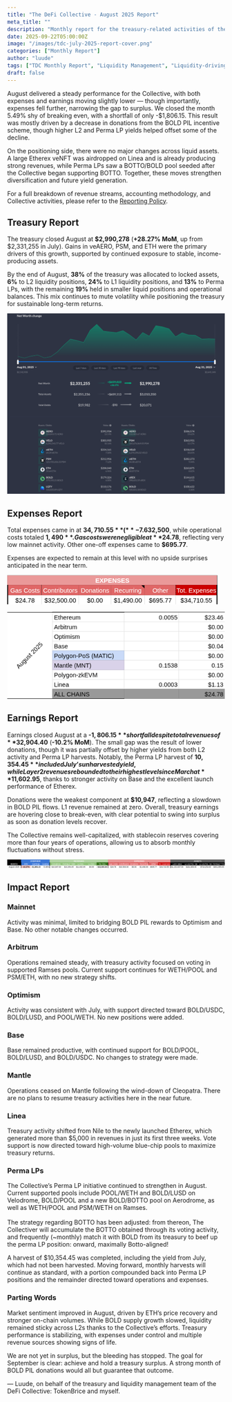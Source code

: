 ```yaml
---
title: "The DeFi Collective - August 2025 Report"
meta_title: ""
description: "Monthly report for the treasury-related activities of the Collective in August 2025."
date: 2025-09-22T05:00:00Z
image: "/images/tdc-july-2025-report-cover.png"
categories: ["Monthly Report"]
author: "luude"
tags: ["TDC Monthly Report", "Liquidity Management", "Liquidity-driving Tokens", "Collective"]
draft: false
---
```


August delivered a steady performance for the Collective, with both expenses and earnings moving slightly lower — though importantly, expenses fell further, narrowing the gap to surplus. We closed the month 5.49% shy of breaking even, with a shortfall of only -$1,806.15. This result was mostly driven by a decrease in donations from the BOLD PIL incentive scheme, though higher L2 and Perma LP yields helped offset some of the decline.

On the positioning side, there were no major changes across liquid assets. A large Etherex veNFT was airdropped on Linea and is already producing strong revenues, while Perma LPs saw a BOTTO/BOLD pool seeded after the Collective began supporting BOTTO. Together, these moves strengthen diversification and future yield generation.

For a full breakdown of revenue streams, accounting methodology, and Collective activities, please refer to the [Reporting Policy](https://deficollective.org/reporting-policy/).


## Treasury Report

The treasury closed August at **$2,990,278** (**+28.27% MoM**, up from $2,331,255 in July). Gains in veAERO, PSM, and ETH were the primary drivers of this growth, supported by continued exposure to stable, income-producing assets.

By the end of August, **38%** of the treasury was allocated to locked assets, **6%** to L2 liquidity positions, **24%** to L1 liquidity positions, and **13%** to Perma LPs, with the remaining **19%** held in smaller liquid positions and operational balances. This mix continues to mute volatility while positioning the treasury for sustainable long-term returns.


![tdc-august-2025-net-worth](https://raw.githubusercontent.com/deficollective/deficollective.github.io/main/assets/images/tdc-august-2025-report/networth.png)


## Expenses Report

Total expenses came in at **$34,710.55** (**-7.6% MoM**), returning to baseline after July’s elevated figures. Contributor compensation remained steady at **$32,500**, while operational costs totaled **$1,490**. Gas costs were negligible at **$24.78**, reflecting very low mainnet activity. Other one-off expenses came to **$695.77**.

Expenses are expected to remain at this level with no upside surprises anticipated in the near term.


![tdc-august-2025-expenses](https://raw.githubusercontent.com/deficollective/deficollective.github.io/main/assets/images/tdc-august-2025-report/expenses.png)


![tdc-august-2025-gas-expenses](https://raw.githubusercontent.com/deficollective/deficollective.github.io/main/assets/images/tdc-august-2025-report/gas-expenses.png)


## Earnings Report

Earnings closed August at a **-$1,806.15** shortfall despite total revenues of **$32,904.40** (**-10.2% MoM**). The small gap was the result of lower donations, though it was partially offset by higher yields from both L2 activity and Perma LP harvests. Notably, the Perma LP harvest of **$10,354.45** included July’s unharvested yield, while Layer 2 revenues rebounded to their highest level since March at **$11,602.95**, thanks to stronger activity on Base and the excellent launch performance of Etherex.

Donations were the weakest component at **$10,947**, reflecting a slowdown in BOLD PIL flows. L1 revenue remained at zero. Overall, treasury earnings are hovering close to break-even, with clear potential to swing into surplus as soon as donation levels recover.

The Collective remains well-capitalized, with stablecoin reserves covering more than four years of operations, allowing us to absorb monthly fluctuations without stress.


![tdc-august-2025-consolidated-report](https://raw.githubusercontent.com/deficollective/deficollective.github.io/main/assets/images/tdc-august-2025-report/consolidated-report.png)

## Impact Report


### Mainnet

Activity was minimal, limited to bridging BOLD PIL rewards to Optimism and Base. No other notable changes occurred.


### Arbitrum

Operations remained steady, with treasury activity focused on voting in supported Ramses pools. Current support continues for WETH/POOL and PSM/ETH, with no new strategy shifts.


### Optimism

Activity was consistent with July, with support directed toward BOLD/USDC, BOLD/LUSD, and POOL/WETH. No new positions were added.


### Base

Base remained productive, with continued support for BOLD/POOL, BOLD/LUSD, and BOLD/USDC. No changes to strategy were made.


### Mantle

Operations ceased on Mantle following the wind-down of Cleopatra. There are no plans to resume treasury activities here in the near future.


### Linea

Treasury activity shifted from Nile to the newly launched Etherex, which generated more than $5,000 in revenues in just its first three weeks. Vote support is now directed toward high-volume blue-chip pools to maximize treasury returns.


### Perma LPs

The Collective’s Perma LP initiative continued to strengthen in August. Current supported pools include POOL/WETH and BOLD/LUSD on Velodrome, BOLD/POOL and a new BOLD/BOTTO pool on Aerodrome, as well as WETH/POOL and PSM/WETH on Ramses. \
 \
The strategy regarding BOTTO has been adjusted: from thereon, The Collectiver will accumulate the BOTTO obtained through its voting activity, and frequently (~monthly) match it with BOLD from its treasury to beef up the perma LP position: onward, maximally Botto-aligned!

A harvest of $10,354.45 was completed, including the yield from July, which had not been harvested. Moving forward, monthly harvests will continue as standard, with a portion compounded back into Perma LP positions and the remainder directed toward operations and expenses.


### Parting Words

Market sentiment improved in August, driven by ETH’s price recovery and stronger on-chain volumes. While BOLD supply growth slowed, liquidity remained sticky across L2s thanks to the Collective’s efforts. Treasury performance is stabilizing, with expenses under control and multiple revenue sources showing signs of life.

We are not yet in surplus, but the bleeding has stopped. The goal for September is clear: achieve and hold a treasury surplus. A strong month of BOLD PIL donations would all but guarantee that outcome.

— Luude, on behalf of the treasury and liquidity management team of the DeFi Collective: TokenBrice and myself.
 